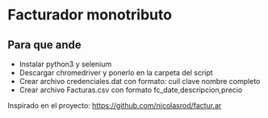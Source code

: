 # Facturador monotributo
## Para que ande

- Instalar python3 y selenium
- Descargar chromedriver y ponerlo en la carpeta del script
- Crear archivo credenciales.dat con formato:
    cuil
    clave
    nombre completo
- Crear archivo Facturas.csv con formato fc_date,descripcion,precio

Inspirado en el proyecto: https://github.com/nicolasrod/factur.ar
